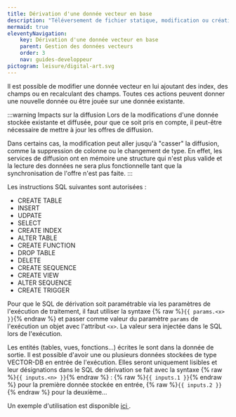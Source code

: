 ```yaml
---
title: Dérivation d'une donnée vecteur en base
description: "Téléversement de fichier statique, modification ou création d'une donnée stockée vecteur à partir d'une autre"
mermaid: true
eleventyNavigation:
    key: Dérivation d'une donnée vecteur en base
    parent: Gestion des données vecteurs
    order: 3
    nav: guides-developpeur
pictogram: leisure/digital-art.svg
---
```


Il est possible de modifier une donnée vecteur en lui ajoutant des index, des champs ou en recalculant des champs. Toutes ces actions peuvent donner une nouvelle donnée ou être jouée sur une donnée existante.

:::warning Impacts sur la diffusion
Lors de la modifications d'une donnée stockée existante et diffusée, pour que ce soit pris en compte, il peut-être nécessaire de mettre à jour les offres de diffusion.

Dans certains cas, la modification peut aller jusqu'à "casser" la diffusion, comme la suppression de colonne ou le changement de type. En effet, les services de diffusion ont en mémoire une structure qui n'est plus valide et la lecture des données ne sera plus fonctionnelle tant que la synchronisation de l'offre n'est pas faite.
:::

Les instructions SQL suivantes sont autorisées :

- CREATE TABLE
- INSERT
- UDPATE
- SELECT
- CREATE INDEX
- ALTER TABLE
- CREATE FUNCTION
- DROP TABLE
- DELETE
- CREATE SEQUENCE
- CREATE VIEW
- ALTER SEQUENCE
- CREATE TRIGGER

Pour que le SQL de dérivation soit paramétrable via les paramètres de l'exécution de traitement, il faut utiliser la syntaxe {% raw %}`{{ params.<x> }}`{% endraw %} et passer comme valeur du paramètre `params` de l'exécution un objet avec l'attribut `<x>`. La valeur sera injectée dans le SQL lors de l'exécution.

Les entités (tables, vues, fonctions...) écrites le sont dans la donnée de sortie. Il est possible d'avoir une ou plusieurs données stockées de type VECTOR-DB en entrée de l'exécution. Elles seront uniquement lisibles et leur désignations dans le SQL de dérivation se fait avec la syntaxe {% raw %}`{{ inputs.<n> }}`{% endraw %} : {% raw %}`{{ inputs.1 }}`{% endraw %} pour la première donnée stockée en entrée, {% raw %}`{{ inputs.2 }}`{% endraw %} pour la deuxième...

Un exemple d'utilisation est disponible
<a title="ici" 
   id="link-10" 
   href="../exemple1" 
   target="\_self"
   rel="noopener external" 
   class="fr-link fr-icon-arrow-right-line fr-link--icon-right">
ici
</a>.
